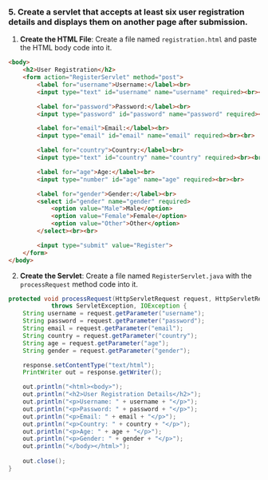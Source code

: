 ### 5. Create a servlet that accepts at least six user registration details and displays them on another page after submission.

1. **Create the HTML File**: Create a file named `registration.html` and paste the HTML body code into it.

```html
<body>
    <h2>User Registration</h2>
    <form action="RegisterServlet" method="post">
        <label for="username">Username:</label><br>
        <input type="text" id="username" name="username" required><br><br>

        <label for="password">Password:</label><br>
        <input type="password" id="password" name="password" required><br><br>

        <label for="email">Email:</label><br>
        <input type="email" id="email" name="email" required><br><br>

        <label for="country">Country:</label><br>
        <input type="text" id="country" name="country" required><br><br>

        <label for="age">Age:</label><br>
        <input type="number" id="age" name="age" required><br><br>

        <label for="gender">Gender:</label><br>
        <select id="gender" name="gender" required>
            <option value="Male">Male</option>
            <option value="Female">Female</option>
            <option value="Other">Other</option>
        </select><br><br>

        <input type="submit" value="Register">
    </form>
</body>
```

2. **Create the Servlet**: Create a file named `RegisterServlet.java` with the `processRequest` method code into it.

```java
protected void processRequest(HttpServletRequest request, HttpServletResponse response)
            throws ServletException, IOException {
    String username = request.getParameter("username");
    String password = request.getParameter("password");
    String email = request.getParameter("email");
    String country = request.getParameter("country");
    String age = request.getParameter("age");
    String gender = request.getParameter("gender");

    response.setContentType("text/html");
    PrintWriter out = response.getWriter();

    out.println("<html><body>");
    out.println("<h2>User Registration Details</h2>");
    out.println("<p>Username: " + username + "</p>");
    out.println("<p>Password: " + password + "</p>");
    out.println("<p>Email: " + email + "</p>");
    out.println("<p>Country: " + country + "</p>");
    out.println("<p>Age: " + age + "</p>");
    out.println("<p>Gender: " + gender + "</p>");
    out.println("</body></html>");
    
    out.close();
}
```
